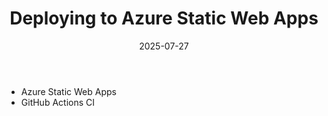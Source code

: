 ﻿---
title: 'Deploying to Azure Static Web Apps'
date: 2025-07-27
image: images/blake-logo.png
tags: []
description: "Describes how to deploy Blake sites to Azure Static Web Apps."
iconIdentifier: "bi bi-plus-square-fill-nav-menu"
pageOrder: 3
category: "Deploying"
quickAccess: 3
---

- Azure Static Web Apps
- GitHub Actions CI